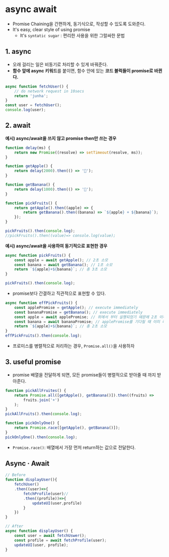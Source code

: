 # async await

-   Promise Chaining을 간편하게, 동기식으로, 작성할 수 있도록 도와준다.
-   It's easy, clear style of using promise
    -   It's `syntatic sugar` : 편리한 사용을 위한 그럴싸한 문법

## 1. async

-   오래 걸리는 일은 비동기로 처리할 수 있게 바꿔준다.
-   **함수 앞에 async 키워드**를 붙이면, 함수 안에 있는 **코드 블럭들이 promise로 바뀐다.**

```js
async function fetchUser() {
    // do network request in 10secs
    return 'junha';
}
const user = fetchUser();
console.log(user);
```

## 2. await

**예시) async/await을 쓰지 않고 promise then만 쓰는 경우**

```js
function delay(ms) {
    return new Promise((resolve) => setTimeout(resolve, ms));
}

function getApple() {
    return delay(2000).then(() => '🍎');
}

function getBanana() {
    return delay(1000).then(() => '🍌');
}

function pickFruits() {
    return getApple().then((apple) => {
        return getBanana().then((banana) => `${apple} + ${banana}`);
    });
}

pickFruits().then(console.log);
//pickFruits().then((value)=> console.log(value);
```

**예시) async/await을 사용하여 동기적으로 표현한 경우**

```js
async function pickFruits() {
    const apple = await getApple(); // 2초 소모
    const banana = await getBanana(); // 1초 소모
    return `${apple}+${banana}`; // 총 3초 소모
}

pickFruits().then(console.log);
```

-   promise보다 간결하고 직관적으로 표현할 수 있다.

```js
async function effPickFruits() {
    const applePromise = getApple(); // execute immediately
    const bananaPromise = getBanana(); // execute immediately
    const apple = await applePromise; // 위에서 부터 실행되었기 때문에 2초 이하 소모
    const banana = await bananaPromise; // applePromise를 기다릴 때 이미 리턴 되어있기 때문에 바로 넘어감
    return `${apple}+${banana}`; // 총 2초 소모
}
effPickFruits().then(console.log);
```

-   프로미스를 병렬적으로 처리하는 경우, `Promise.all()`을 사용하자

## 3. useful promise

-   promise 배열을 전달하게 되면, 모든 promise들이 병렬적으로 받아줄 때 까지 받아준다.

```js
function pickAllFruites() {
    return Promise.all([getApple(), getBanana()]).then((fruits) =>
        fruits.join('+')
    );
}
pickAllFruits().then(console.log);
```

```js
function pickOnlyOne() {
    return Promise.race([getApple(), getBanana()]);
}
pickOnlyOne().then(console.log);
```

-   `Promise.race()`: 배열에서 가장 먼저 return하는 값으로 전달한다.




## Async · Await

```js
// Before
function displayUser(){
    fetchUser()
    .then((user)=>{
        fetchProfile(user)//
        .then((profile))=>{
            updateUI(user,profile)
        }
    })
}
```

```js
// After
async function displayUser() {
    const user = await fetchUswer();
    const profile = await fetchProfile(user);
    updateUI(user, profile);
}
```